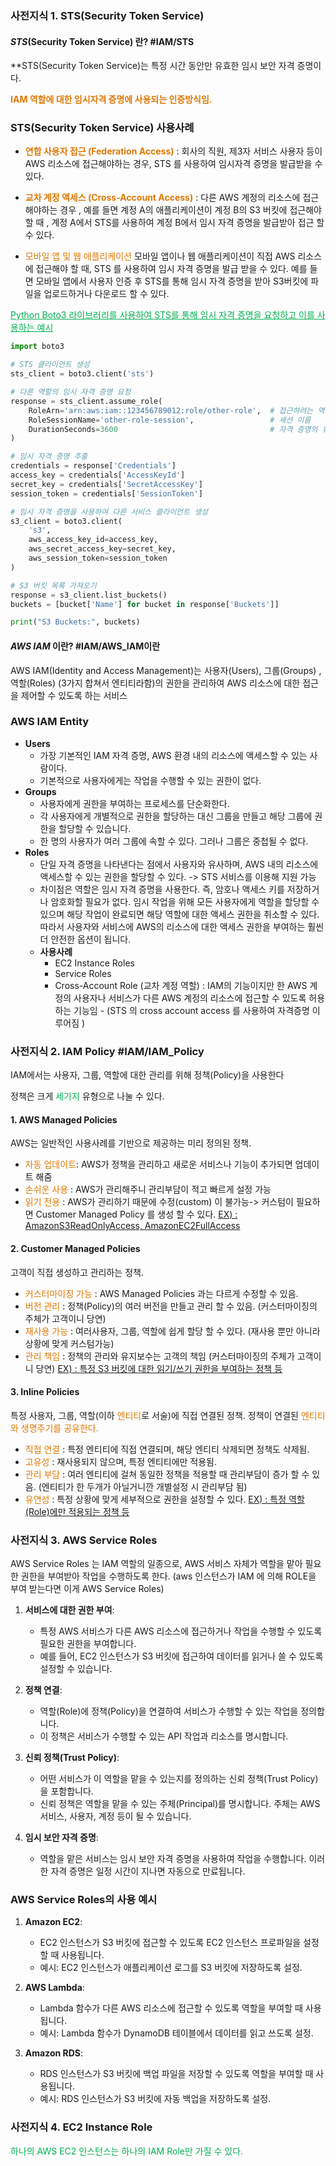 
### 사전지식 1.  STS(Security Token Service)

#### ***STS***(Security Token Service) 란? #IAM/STS

**STS(Security Token Service)는 특정 시간 동안만 유효한 임시 보안 자격 증명이다. 

**<font color="#de7802">IAM 역할에 대한 임시자격 증명에 사용되는 인증방식임.   </font>**

### STS(Security Token Service) 사용사례
* **<font color="#de7802">연합 사용자 접근 (Federation Access)</font>** : 회사의 직원, 제3자 서비스 사용자 등이 AWS 리소스에 접근해야하는 경우, STS 를 사용하여 임시자격 증명을 발급받을 수 있다.

* **<font color="#de7802">교차 계정 액세스 (Cross-Account Access)</font>** : 다른 AWS 계정의 리소스에 접근해야하는 경우 , 예를 들면 
계정 A의 애플리케이션이 계정 B의 S3 버킷에 접근해야할 때 , 계정 A에서 STS를 사용하여 계정 B에서 임시 자격 증명을 발급받아 접근 할 수 있다.

*  <font color="#de7802">모바일 앱 및 웹 애플리케이션 </font>
모바일 앱이나 웹 애플리케이션이 직접 AWS 리소스에 접근해야 할 때, STS 를 사용하여 임시 자격 증명을 발급 받을 수 있다. 예를 들면 모바일 앱에서 사용자 인증 후 STS를 통해 임시 자격 증명을 받아 S3버킷에 파일을 업로드하거나 다운로드 할 수 있다. 

<font color="#00b050"><u>Python Boto3 라이브러리를 사용하여 STS를 통해 임시 자격 증명을 요청하고 이를 사용하는 예시 </u></font>
```python
import boto3

# STS 클라이언트 생성
sts_client = boto3.client('sts')

# 다른 역할의 임시 자격 증명 요청
response = sts_client.assume_role(
    RoleArn='arn:aws:iam::123456789012:role/other-role',  # 접근하려는 역할의 ARN
    RoleSessionName='other-role-session',                 # 세션 이름
    DurationSeconds=3600                                  # 자격 증명의 유효 기간 (최대 1시간)
)

# 임시 자격 증명 추출
credentials = response['Credentials']
access_key = credentials['AccessKeyId']
secret_key = credentials['SecretAccessKey']
session_token = credentials['SessionToken']

# 임시 자격 증명을 사용하여 다른 서비스 클라이언트 생성
s3_client = boto3.client(
    's3',
    aws_access_key_id=access_key,
    aws_secret_access_key=secret_key,
    aws_session_token=session_token
)

# S3 버킷 목록 가져오기
response = s3_client.list_buckets()
buckets = [bucket['Name'] for bucket in response['Buckets']]

print("S3 Buckets:", buckets)
```


#### *AWS IAM* 이란? #IAM/AWS_IAM이란

AWS IAM(Identity and Access Management)는 사용자(Users), 그룹(Groups) ,역할(Roles) (3가지 합쳐서 엔티티라함)의 권한을 관리하여 AWS 리소스에 대한 접근을 제어할 수 있도록 하는 서비스 

### AWS IAM Entity
* **Users** 
	* 가장 기본적인 IAM 자격 증명, AWS 환경 내의 리소스에 액세스할 수 있는 사람이다. 
	* 기본적으로 사용자에게는 작업을 수행할 수 있는 권한이 없다.
* **Groups**
	* 사용자에게 권한을 부여하는 프로세스를 단순화한다.
	* 각 사용자에게 개별적으로 권한을 할당하는 대신 그룹을 만들고 해당 그룹에 권한을 할당할 수 있습니다. 
	* 한 명의 사용자가 여러 그룹에 속할 수 있다. 그러나 그룹은 중첩될 수 없다.
* **Roles**
	* 단일 자격 증명을 나타낸다는 점에서 사용자와 유사하며, AWS 내의 리소스에 액세스할 수 있는 권한을 할당할 수 있다. -> STS 서비스를 이용해 지원 가능
	* 차이점은 역할은 임시 자격 증명을 사용한다. 즉, 암호나 액세스 키를 저장하거나 암호화할 필요가 없다. 임시 작업을 위해 모든 사용자에게 역할을 할당할 수 있으며 해당 작업이 완료되면 해당 역할에 대한 액세스 권한을 취소할 수 있다. 따라서 사용자와 서비스에 AWS의 리소스에 대한 액세스 권한을 부여하는 훨씬 더 안전한 옵션이 됩니다.
	* **사용사례**
		* EC2 Instance Roles
		* Service Roles
		* Cross-Account Role (교차 계정 역할) : IAM의 기능이지만 한 AWS 계정의 사용자나 서비스가 다른 AWS 계정의 리소스에 접근할 수 있도록 허용하는 기능임 - (STS 의 cross account access 를 사용하여 자격증명 이루어짐 )

### 사전지식 2. IAM Policy #IAM/IAM_Policy
IAM에서는 사용자, 그룹, 역할에 대한 관리를 위해 정책(Policy)을 사용한다 

정책은 크게 <font color="#00b050"> 세가지</font> 유형으로 나눌 수 있다. 

#### 1. AWS Managed Policies
AWS는 일반적인 사용사례를 기반으로 제공하는 미리 정의된 정책.
* <font color="#de7802">자동 업데이트</font>: AWS가 정책을 관리하고 새로운 서비스나 기능이 추가되면 업데이트 해줌 
* <font color="#de7802">손쉬운 사용</font> : AWS가 관리해주니 관리부담이 적고 빠르게 설정 가능
* <font color="#de7802">읽기 전용</font> : AWS가 관리하기 때문에 수정(custom) 이 불가능-> 커스텀이 필요하면 Customer Managed Policy 를 생성 할 수 있다. 
<u>EX) : AmazonS3ReadOnlyAccess, AmazonEC2FullAccess </u>
#### 2. Customer Managed Policies
고객이 직접 생성하고 관리하는 정책.
* <font color="#de7802">커스터마이징 가능</font> : AWS Managed Policies 과는 다르게 수정할 수 있음. 
* <font color="#de7802">버전 관리</font> : 정책(Policy)의 여러 버전을 만들고 관리 할 수 있음. (커스터마이징의 주체가 고객이니 당연)
* <font color="#de7802">재사용 가능</font> : 여러사용자, 그룹, 역할에 쉽게 할당 할 수 있다. (재사용 뿐만 아니라 상황에 맞게 커스텀가능)
* <font color="#de7802">관리 책임</font> : 정책의 관리와 유지보수는 고객의 책임                    (커스터마이징의 주체가 고객이니 당연)
<u>EX) : 특정 S3 버킷에 대한 읽기/쓰기 권한을 부여하는 정책 등 </u>

#### 3. Inline Policies
특정 사용자, 그룹, 역할(이하 <font color="#de7802">엔티티</font>로 서술)에 직접 연결된 정책. 정책이 연결된 <font color="#de7802">엔티티와 생명주기를 공유한다. </font>
* <font color="#de7802">직접 연결</font> : 특정 엔티티에 직접 연결되며, 해당 엔티티 삭제되면 정책도 삭제됨. 
* <font color="#de7802">고유성</font> : 재사용되지 않으며, 특정 엔티티에만 적용됨.
* <font color="#de7802">관리 부담</font> : 여러 엔티티에 걸쳐 동일한 정책을 적용할 때 관리부담이 증가 할 수 있음.
(엔티티가 한 두개가 아닐거니깐 개별설정 시  관리부담 됨)
* <font color="#de7802">유연성</font> : 특정 상황에 맞게 세부적으로 권한을 설정할 수 있다. 
<u>EX) : 특정 역할(Role)에만 적용되는 정책 등</u>

### 사전지식 3. AWS Service Roles

AWS Service Roles 는 IAM 역할의 일종으로, AWS 서비스 자체가 역할을 맡아 필요한 권한을 부여받아 작업을 수행하도록 한다. (aws 인스턴스가 IAM 에 의해 ROLE을 부여 받는다면 이게 AWS Service Roles)
1. **서비스에 대한 권한 부여**:
    
    - 특정 AWS 서비스가 다른 AWS 리소스에 접근하거나 작업을 수행할 수 있도록 필요한 권한을 부여합니다.
    - 예를 들어, EC2 인스턴스가 S3 버킷에 접근하여 데이터를 읽거나 쓸 수 있도록 설정할 수 있습니다.
2. **정책 연결**:
    
    - 역할(Role)에 정책(Policy)을 연결하여 서비스가 수행할 수 있는 작업을 정의합니다.
    - 이 정책은 서비스가 수행할 수 있는 API 작업과 리소스를 명시합니다.
3. **신뢰 정책(Trust Policy)**:
    
    - 어떤 서비스가 이 역할을 맡을 수 있는지를 정의하는 신뢰 정책(Trust Policy)을 포함합니다.
    - 신뢰 정책은 역할을 맡을 수 있는 주체(Principal)를 명시합니다. 주체는 AWS 서비스, 사용자, 계정 등이 될 수 있습니다.
4. **임시 보안 자격 증명**:
    
    - 역할을 맡은 서비스는 임시 보안 자격 증명을 사용하여 작업을 수행합니다. 이러한 자격 증명은 일정 시간이 지나면 자동으로 만료됩니다.

### AWS Service Roles의 사용 예시

1. **Amazon EC2**:
    
    - EC2 인스턴스가 S3 버킷에 접근할 수 있도록 EC2 인스턴스 프로파일을 설정할 때 사용됩니다.
    - 예시: EC2 인스턴스가 애플리케이션 로그를 S3 버킷에 저장하도록 설정.
2. **AWS Lambda**:
    
    - Lambda 함수가 다른 AWS 리소스에 접근할 수 있도록 역할을 부여할 때 사용됩니다.
    - 예시: Lambda 함수가 DynamoDB 테이블에서 데이터를 읽고 쓰도록 설정.
3. **Amazon RDS**:
    
    - RDS 인스턴스가 S3 버킷에 백업 파일을 저장할 수 있도록 역할을 부여할 때 사용됩니다.
    - 예시: RDS 인스턴스가 S3 버킷에 자동 백업을 저장하도록 설정.
### 사전지식 4. EC2 Instance Role

<font color="#00b050">하나의 AWS EC2 인스턴스는 하나의 IAM Role만 가질 수 있다. </font>














